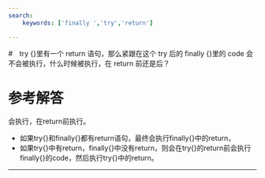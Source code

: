 ```yaml
---
search:
    keywords: ['finally ','try','return']

---
```



#　try {}里有一个 return 语句，那么紧跟在这个 try 后的 finally {}里的 code 会不会被执行，什么时候被执行，在 return 前还是后？

# 参考解答

会执行，在return前执行。

* 如果try{}和finally{}都有return语句，最终会执行finally{}中的return，
* 如果try{}中有return，finally{}中没有return，则会在try{}的return前会执行finally{}的code，然后执行try{}中的return。

---